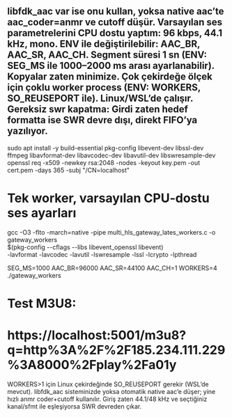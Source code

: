 libfdk_aac var ise onu kullan, yoksa native aac’te aac_coder=anmr ve cutoff düşür.
Varsayılan ses parametrelerini CPU dostu yaptım: 96 kbps, 44.1 kHz, mono. ENV ile değiştirilebilir: AAC_BR, AAC_SR, AAC_CH.
Segment süresi 1 sn (ENV: SEG_MS ile 1000–2000 ms arası ayarlanabilir). Kopyalar zaten minimize.
Çok çekirdeğe ölçek için çoklu worker process (ENV: WORKERS, SO_REUSEPORT ile). Linux/WSL’de çalışır.
Gereksiz swr kapatma: Girdi zaten hedef formatta ise SWR devre dışı, direkt FIFO’ya yazılıyor.
-----

sudo apt install -y build-essential pkg-config libevent-dev libssl-dev \
  ffmpeg libavformat-dev libavcodec-dev libavutil-dev libswresample-dev
openssl req -x509 -newkey rsa:2048 -nodes -keyout key.pem -out cert.pem -days 365 -subj "/CN=localhost"

# Tek worker, varsayılan CPU-dostu ses ayarları
gcc -O3 -flto -march=native -pipe multi_hls_gateway_lates_workers.c -o gateway_workers \
  $(pkg-config --cflags --libs libevent_openssl libevent) \
  -lavformat -lavcodec -lavutil -lswresample -lssl -lcrypto -lpthread

SEG_MS=1000 AAC_BR=96000 AAC_SR=44100 AAC_CH=1 WORKERS=4 ./gateway_workers
# Test M3U8:
# https://localhost:5001/m3u8?q=http%3A%2F%2F185.234.111.229%3A8000%2Fplay%2Fa01y

WORKERS>1 için Linux çekirdeğinde SO_REUSEPORT gerekir (WSL’de mevcut).
libfdk_aac sisteminizde yoksa otomatik native aac’e düşer; yine hızlı anmr coder+cutoff kullanılır.
Giriş zaten 44.1/48 kHz ve seçtiğiniz kanal/sfmt ile eşleşiyorsa SWR devreden çıkar.